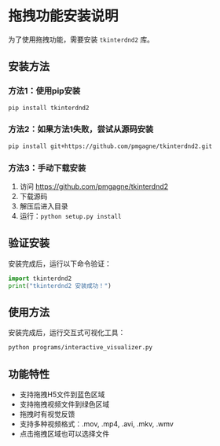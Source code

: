 # 拖拽功能安装说明

为了使用拖拽功能，需要安装 `tkinterdnd2` 库。

## 安装方法

### 方法1：使用pip安装
```bash
pip install tkinterdnd2
```

### 方法2：如果方法1失败，尝试从源码安装
```bash
pip install git+https://github.com/pmgagne/tkinterdnd2.git
```

### 方法3：手动下载安装
1. 访问 https://github.com/pmgagne/tkinterdnd2
2. 下载源码
3. 解压后进入目录
4. 运行：`python setup.py install`

## 验证安装
安装完成后，运行以下命令验证：
```python
import tkinterdnd2
print("tkinterdnd2 安装成功！")
```

## 使用方法
安装完成后，运行交互式可视化工具：
```bash
python programs/interactive_visualizer.py
```

## 功能特性
- 支持拖拽H5文件到蓝色区域
- 支持拖拽视频文件到绿色区域
- 拖拽时有视觉反馈
- 支持多种视频格式：.mov, .mp4, .avi, .mkv, .wmv
- 点击拖拽区域也可以选择文件
